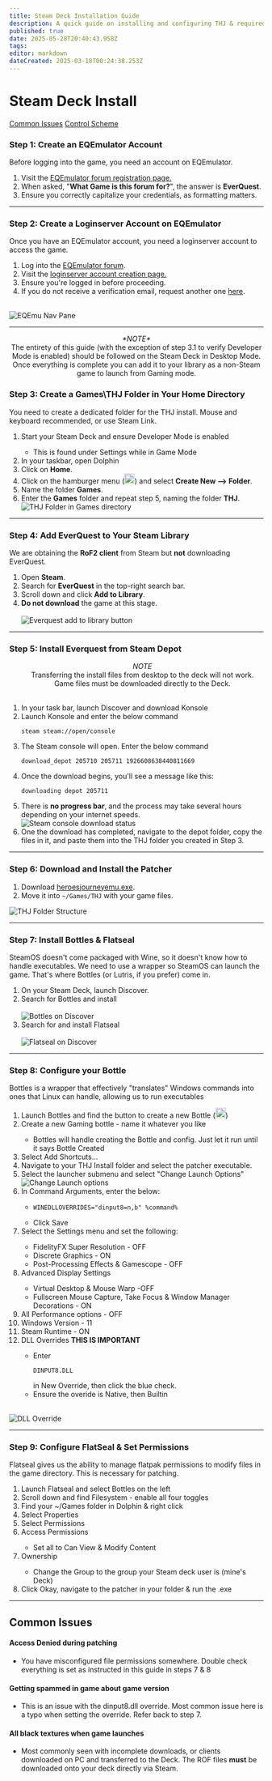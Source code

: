 ```yaml
---
title: Steam Deck Installation Guide
description: A quick guide on installing and configuring THJ & required components to allow you to take your Heroic Journey mobile on the Steam Deck!
published: true
date: 2025-05-28T20:40:43.958Z
tags: 
editor: markdown
dateCreated: 2025-03-18T00:24:38.253Z
---
```


# Steam Deck Install
<div class="jump-buttons">
  <a href="#common-issues" class="jump-buttons">Common Issues</a>
  <a href="https://www.reddit.com/r/project1999/comments/11xn4j2/steam_deck_control_scheme/">Control Scheme</a>
  </div>
  
  <div class="step-container">
  <h3>Step 1: Create an EQEmulator Account</h3>
Before logging into the game, you need an account on EQEmulator.
  <ol>
    <li> Visit the <a href="https://www.eqemulator.org/forums/register.php">EQEmulator forum registration page.</a></li>
    <li> When asked, "<b>What Game is this forum for?</b>", the answer is <b>EverQuest</b>.</li>
    <li> Ensure you correctly capitalize your credentials, as formatting matters.</li>
  </ol>
    </div>
  
---

<div class="step-container">
  <h3>Step 2: Create a Loginserver Account on EQEmulator</h3>
Once you have an EQEmulator account, you need a loginserver account to access the game.

<ol>
  <li> Log into the <a href="https://www.eqemulator.org/forums/">EQEmulator forum</a>.</li>
<li> Visit the <a href="https://www.eqemulator.org/account/?CreateLS">loginserver account creation page.</a></li>
  <li> Ensure you're logged in before proceeding.</li>
<li> If you do not receive a verification email, request another one <a href="https://www.eqemulator.org/forums/register.php?do=requestemail">here</a>.</li>
  </ol>
  <br>
<img src="https://iili.io/2ZyduAQ.png" alt="EQEmu Nav Pane">
  </div>
  
---

  <div class="step-container">
  <p align="center"><i>*NOTE*</i>
    <br>The entirety of this guide (with the exception of step 3.1 to verify Developer Mode is enabled) should be followed on the Steam Deck in Desktop Mode. Once everything is complete you can add it to your library as a non-Steam game to launch from Gaming mode.</p>
    <h3>Step 3: Create a Games\THJ Folder in Your Home Directory</h3>
		<p>You need to create a dedicated folder for the THJ install. Mouse and keyboard recommended, or use Steam Link.</p>
    <ol>
      <li> Start your Steam Deck and ensure Developer Mode is enabled</li>
        <ul>
          <li>This is found under Settings while in Game Mode</li>
        </ul>
      <li> In your taskbar, open Dolphin</li>
      <li> Click on <b>Home</b>.</li>
      <li> Click on the hamburger menu (<img src="https://iili.io/3oMizYX.png" alt="hamburger menu" height="20" width="20">) and select <b>Create New --> Folder</b>.</li>
      <li> Name the folder <b>Games</b>.</li>
      <li> Enter the <b>Games</b> folder and repeat step 5, naming the folder <b>THJ</b>.</li>
      <img src="https://iili.io/3oMQfQj.md.png" alt="THJ Folder in Games directory">
  </ol>
  </div>

- - -

  <div class="step-container">
  <h3>Step 4: Add EverQuest to Your Steam Library</h3>
    <p>We are obtaining the <b>RoF2 client</b> from Steam but <b>not</b> downloading EverQuest.</p>

<ol>
  <li> Open <b>Steam</b>.</li>
  <li> Search for <b>EverQuest</b> in the top-right search bar.</li>
  <li> Scroll down and click <b>Add to Library</b>.</li>
  <li> <b>Do not download</b> the game at this stage.</li>
	<br>
  <img src="https://iili.io/2ZydbOQ.png" alt="Everquest add to library button">
  </ol>
  </div>

---
  
  <div class="step-container">
    <h3>Step 5: Install Everquest from Steam Depot</h3>
    <ol>
      <p align="center"><i>NOTE</i>
        <br>Transferring the install files from desktop to the deck will not work. Game files must be downloaded directly to the Deck.</p><br>
      <li>In your task bar, launch Discover and download Konsole</li>
      <li>Launch Konsole and enter the below command
        <pre><code>steam steam://open/console</code></pre></li>
			<li> The Steam console will open. Enter the below command
        <pre><code>download_depot 205710 205711 1926608638440811669</code></pre></li>
			<li>Once the download begins, you'll see a message like this: 
        <pre><code>downloading depot 205711</code></pre></li>
      <li> There is <b>no progress bar</b>, and the process may take several hours depending on your internet speeds.<br></li>
<img src="https://iili.io/2ZyFoKX.png" alt="Steam console download status">
			<li> One the download has completed, navigate to the depot folder, copy the files in it, and paste them into the THJ folder you created in Step 3.</li>
    </ol>
      </div>
  
---

<div class="step-container">
<h3>Step 6: Download and Install the Patcher</h3>
<ol>
  <li>Download <a href="https://github.com/The-Heroes-Journey-EQEMU/thj-patcher/releases/download/1.1.0.150/heroesjourneyemu.exe">heroesjourneyemu.exe</a>.</li>
  <li>Move it into <code>~/Games/THJ</code> with your game files.</li>
</ol>
<img src="https://iili.io/2ZyTYF4.png" alt="THJ Folder Structure">
</div>
  
---

<div class="step-container">
  <h3>Step 7: Install Bottles & Flatseal</h3>
<p>SteamOS doesn't come packaged with Wine, so it doesn't know how to handle executables. We need to use a wrapper so SteamOS can launch the game. That's where Bottles (or Lutris, if you prefer) come in.</p>
	<ol>
    <li> On your Steam Deck, launch Discover.</li>
    <li> Search for Bottles and install</li>
      <br>
<img src="https://iili.io/3oMDeFR.png" alt="Bottles on Discover">
    <li> Search for and install Flatseal</li>
      <br>
      <img src="https://iili.io/3oMmc7V.png" alt="Flatseal on Discover">
  </ol>
</div>

---

<div class="step-container">
  <h3>Step 8: Configure your Bottle</h3>
<p>Bottles is a wrapper that effectively "translates" Windows commands into ones that Linux can handle, allowing us to run executables</p>

<ol>
<li> Launch Bottles and find the button to create a new Bottle (<img src="https://iili.io/3oMyAUx.png" alt="plus button" width="20" height="20">)</li>
  <li>Create a new Gaming bottle - name it whatever you like</li>
  <ul>
	 <li> Bottles will handle creating the Bottle and config. Just let it run until it says Bottle Created</li>
  </ul>
  <li> Select Add Shortcuts...</li>
  <li> Navigate to your THJ Install folder and select the patcher executable.</li>
  <li> Select the launcher submenu and select "Change Launch Options"</li>
  <img src="https://iili.io/3oVT6kN.md.png" alt="Change Launch options">
  <li> In Command Arguments, enter the below:</li>
  <ul>
    <li><pre><code>WINEDLLOVERRIDES="dinput8=n,b" %command%</code></pre></li>
    <li>Click Save</li>
  </ul>
  <li> Select the Settings menu and set the following:</li>
	<ul>
    <li> FidelityFX Super Resolution - OFF</li>
    <li> Discrete Graphics - ON</li>
    <li> Post-Processing Effects & Gamescope - OFF</li>
  </ul>
  <li> Advanced Display Settings</li>
    <ul>
      <li> Virtual Desktop & Mouse Warp -OFF</li>
      <li> Fullscreen Mouse Capture, Take Focus & Window Manager Decorations - ON</li>
    </ul>
  <li>All Performance options - OFF</li>
  <li> Windows Version - 11</li>
  <li> Steam Runtime - ON</li>
  <li> DLL Overrides <b>THIS IS IMPORTANT</b></li>
    <ul>
      <li> Enter <pre><code>DINPUT8.DLL</code></pre> in New Override, then click the blue check.</li>
      <li> Ensure the overide is Native, then Builtin</li>
    </ul>
  </ol>
  <br>
		<img src="https://iili.io/3oVza3l.md.png" alt="DLL Override">
  </div>


---

<div class="step-container">
  <h3>Step 9: Configure FlatSeal & Set Permissions</h3>
<p>Flatseal gives us the ability to manage flatpak permissions to modify files in the game directory. This is necessary for patching.</p>
  
<ol>
  <li> Launch Flatseal and select Bottles on the left</li>
  <li> Scroll down and find Filesystem - enable all four toggles</li>
  <li> Find your ~/Games folder in Dolphin & right click</li>
  <li> Select Properties</li>
  <li> Select Permissions</li>
  <li> Access Permissions</li>
  <ul>
    <li> Set all to Can View & Modify Content</li>
  </ul>
  <li> Ownership</li>
  <ul>
    <li> Change the Group to the group your Steam deck user is (mine's Deck)</li>
  </ul>
  <li> Click Okay, navigate to the patcher in your folder & run the .exe</li>
  </ol>
  </div>

  ---
  
<div class="faq-container">
<div class="jump-buttons">
  </div>
    <h2 id="common-issues">Common Issues</h2>
<div class="faq-item">    
  <h4>Access Denied during patching</h4>
  <ul><li><p>You have misconfigured file permissions somewhere. Double check everything is set as instructed in this guide in steps 7 & 8</p></ul></div>
<div class="faq-item">
  <h4>Getting spammed in game about game version</h4>
<ul><li><p>This is an issue with the dinput8.dll override. Most common issue here is a typo when setting the override. Refer back to step 7.</p></ul></div>
<div class="faq-item">
  <h4>All black textures when game launches</h4>
<ul><li><p>Most commonly seen with incomplete downloads, or clients downloaded on PC and transferred to the Deck. The ROF files <b>must</b> be downloaded onto your deck directly via Steam.</p></ul></div>
